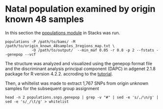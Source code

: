 # Natal population examined by origin known 48 samples 

In this section the [populations module](https://catchenlab.life.illinois.edu/stacks/comp/populations.php) in Stacks was run.

```
populations -P /path/to/bams/ -M /path/to/origin_known_48samples_3regions_map.txt \
            -O /path/to/output/  --min_maf 0.05 -r 0.8 -p 2 --fstats --genepop --vcf
```            

The structure was analyzed and visualized using the genepop format file and the discriminant analysis principal component (DAPC) in adgenet 2.1.8 package for R version 4.2.2. accroding to the [tutorial](https://adegenet.r-forge.r-project.org/files/tutorial-dapc.pdf).

Then, a whiltelist was made to extract 1,767 SNPs from origin unknown samples for the subsequent group assignment

`head -n 2 populations.snps.genepop | grep -v "#" | sed -e 's/,/\n/g' | sed -e 's/_/\t/g' > whitelist`



